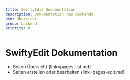 ```yaml
---
title: SwiftyEdit Dokumentation
description: Dokumentation des Backends
btn: Übersicht
group: backend
priority: 0
---
```


# SwiftyEdit Dokumentation

* Seiten Übersicht {link=pages-list.md}
* Seiten erstellen oder bearbeiten {link=pages-edit.md}